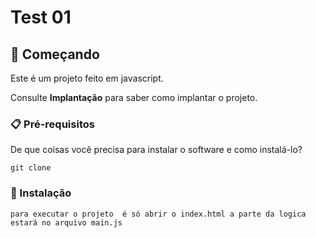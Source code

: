 # Test 01

## 🚀 Começando

Este é um projeto feito em javascript.

Consulte **Implantação** para saber como implantar o projeto.

### 📋 Pré-requisitos

De que coisas você precisa para instalar o software e como instalá-lo?

```
git clone 
```

### 🔧 Instalação



```
para executar o projeto  é só abrir o index.html a parte da logica estará no arquivo main.js  
````


